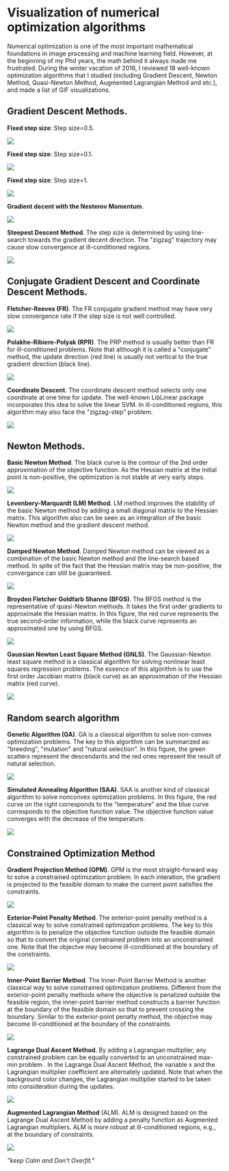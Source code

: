 # Visualization of numerical optimization algorithms

Numerical optimization is one of the most important mathematical foundations in image processing and machine learning field. However, at the beginning of my Phd years, the math behind it always made me frustrated. During the winter vacation of 2016, I reviewed 18 well-known optimization algorithms that I studied (including Gradient Descent, Newton Method, Quasi-Newton Method, Augmented Lagrangian Method and etc.), and made a list of GIF visualizations. 

## Gradient Descent Methods.

**Fixed step size**: Step size=0.5.

![](imgs/image001.gif)



**Fixed step size**: Step size=0.1. 

![](imgs/image002.gif)



**Fixed step size**: Step size=1. 

![](imgs/image003.gif)



**Gradient decent with the Nesterov Momentum**. 

![](imgs/image004.gif)



**Steepest Descent Method**. The step size is determined by using line-search towards the gradient decent direction. The "zigzag" trajectory may cause slow convergence at ill-conditioned regions.

![](imgs/image005.gif)



## Conjugate Gradient Descent and Coordinate Descent Methods.

**Fletcher-Reeves (FR)**. The FR conjugate gradient method may have very slow convergence rate if the step size is not well controlled. 

![](imgs/image006.gif)



**Polakhe-Ribiere-Polyak (RPR)**. The PRP method is usually better than FR for ill-conditioned problems. Note that although it is called a "conjugate" method, the update direction (red line) is usually not vertical to the true gradient direction (black line).

![](imgs/image007.gif)



**Coordinate Descent**. The coordinate descent method selects only one coordinate at one time for update. The well-known LibLinear package incorporates this idea to solve the linear SVM. In ill-conditioned regions, this algorithm may also face the "zigzag-step" problem.

![](imgs/image008.gif)



## Newton Methods.

**Basic Newton Method**. The black curve is the contour of the 2nd order approximation of the objective function. As the Hessian matrix at the initial point is non-positive, the optimization is not stable at very early steps.

![](imgs/image009.gif)



**Levenbery-Marquardt (LM) Method**. LM method improves the stability of the basic Newton method by adding a small diagonal matrix to the Hessian matrix. This algorithm also can be seen as an integration of the basic Newton method and the gradient descent method.

![](imgs/image010.gif)



**Damped Newton Method**. Damped Newton method can be viewed as a  combination of the basic Newton method and the line-search based method. In spite of the fact that the Hessian matrix may be non-positive, the convergance can still be guaranteed.

![](imgs/image011.gif)



**Broyden Fletcher Goldfarb Shanno (BFGS)**. The BFGS method is the representative of quasi-Newton methods. It takes the first order gradients  to approximate the Hessian matrix. In this figure, the red curve represents the true second-order information, while the black curve represents an approximated one by using BFGS.

![](imgs/image012.gif)



**Gaussian Newton Least Square Method (GNLS)**. The Gaussian-Newton least square method is a classical algorithm for solving nonlinear least squares regression problems. The essence of this algorithm is to use the first order Jacobian matrix (black curve) as an approximation of the Hessian matrix (red curve).

![](imgs/image013.gif)



## Random search algorithm

**Genetic Algorithm (GA)**. GA is a classical algorithm to solve non-convex optimization problems. The key to this algorithm can be summarized as: "breeding", "mutation" and "natural selection". In this figure, the green scatters represent the descendants and the red ones represent the result of natural selection.

![](imgs/image014.gif)



**Simulated Annealing Algorithm (SAA)**. SAA is another kind of classical algorithm to solve nonconvex optimization problems. In this figure, the red curve on the right corresponds to  the "temperature" and the blue curve corresponds to  the objective function value. The objective function value converges with the decrease of the temperature.

![](imgs/image015.gif)



## Constrained Optimization Method



**Gradient Projection Method (GPM)**. GPM is the most straight-forward way to solve a constrained optimization problem. In each interation, the gradient is projected to the feasible domain to make the current point satisfies the constraints.

![](imgs/image016.gif)



**Exterior-Point Penalty Method**. The exterior-point penalty method is a classical way to solve constrained optimization problems. The key to this algorithm is to penalize the objective function outside the feasible domain so that to convert the original constrained problem into an unconstrained one. Note that the objectve may become ill-conditioned at the boundary of the constraints.

![](imgs/image017.gif)



**Inner-Point Barrier Method**. The Inner-Point Barrier Method is another classical way to solve constrained optimization problems. Different from the exterior-point penalty methods where the objective is penalized outside the feasible region, the inner-point barrier method constructs a barrier function at the boundary of the feasible domain so that to prevent crossing the boundary. Similar to the exterior-point penalty method, the objectve may become ill-conditioned at the boundary of the constraints.

![](imgs/image018.gif)



**Lagrange Dual Ascent Method**. By adding a Lagrangian multiplier, any constrained problem can be equally converted to an unconstrained max-min problem . In the Lagrange Dual Ascent Method, the variable x and the Lagrangian multiplier coefficient are alternately updated. Note that when the background color changes, the Lagrangian multiplier started to be taken into consideration during the updates.

![](imgs/image019.gif)



**Augmented Lagrangian Method** (ALM). ALM is designed based on the Lagrange Dual Ascent Method by adding a penalty function as Augmented Lagrangian multipliers. ALM is more robust at ill-conditioned regions, e.g., at the boundary of constraints.

![](imgs/image020.gif)



_"keep Calm and Don't Overfit."_

